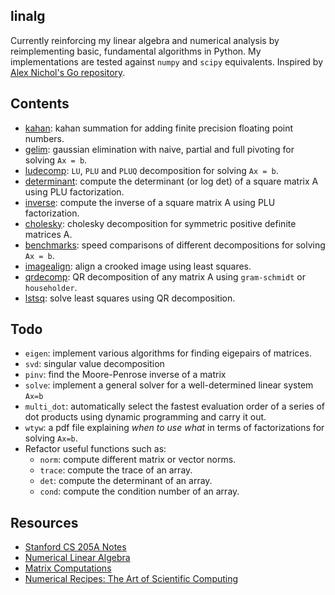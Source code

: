 ## linalg

Currently reinforcing my linear algebra and numerical analysis by reimplementing basic, fundamental algorithms in Python. My implementations are tested against `numpy` and `scipy` equivalents. Inspired by [Alex Nichol's Go repository](https://github.com/unixpickle/num-analysis).

## Contents

- [kahan](https://github.com/kevinzakka/linalg/tree/master/kahan): kahan summation for adding finite precision floating point numbers.
- [gelim](https://github.com/kevinzakka/linalg/tree/master/gelim): gaussian elimination with naive, partial and full pivoting for solving `Ax = b`.
- [ludecomp](https://github.com/kevinzakka/linalg/tree/master/ludecomp): `LU`, `PLU` and `PLUQ` decomposition for solving `Ax = b`.
- [determinant](https://github.com/kevinzakka/linalg/blob/master/ludecomp/determinant.py): compute the determinant (or log det) of a square matrix A using PLU factorization.
- [inverse](https://github.com/kevinzakka/linalg/tree/master/inverse): compute the inverse of a square matrix A using PLU factorization.
- [cholesky](https://github.com/kevinzakka/linalg/tree/master/cholesky): cholesky decomposition for symmetric positive definite matrices A.
- [benchmarks](https://github.com/kevinzakka/linalg/tree/master/benchmarks): speed comparisons of different decompositions for solving `Ax = b`.
- [imagealign](https://github.com/kevinzakka/linalg/tree/master/imagealign): align a crooked image using least squares.
- [qrdecomp](https://github.com/kevinzakka/linalg/tree/master/qrdecomp): QR decomposition of any matrix A using `gram-schmidt` or `householder`.
- [lstsq](https://github.com/kevinzakka/linalg/tree/master/lstsq): solve least squares using QR decomposition.

## Todo

- `eigen`: implement various algorithms for finding eigepairs of matrices.
- `svd`: singular value decomposition
- `pinv`: find the Moore-Penrose inverse of a matrix
- `solve`: implement a general solver for a well-determined linear system `Ax=b`
- `multi_dot`: automatically select the fastest evaluation order of a series of dot products using dynamic programming and carry it out.
- `wtyw`: a pdf file explaining *when to use what* in terms of factorizations for solving `Ax=b`.
- Refactor useful functions such as:
    - `norm`: compute different matrix or vector norms.
    - `trace`: compute the trace of an array.
    - `det`: compute the determinant of an array.
    - `cond`: compute the condition number of an array.

## Resources

- [Stanford CS 205A Notes](https://graphics.stanford.edu/courses/cs205a-13-fall/assets/notes/cs205a_notes.pdf)
- [Numerical Linear Algebra](https://www.amazon.com/Numerical-Linear-Algebra-Lloyd-Trefethen/dp/0898713617)
- [Matrix Computations](https://www.amazon.com/Computations-Hopkins-Studies-Mathematical-Sciences/dp/1421407949/)
- [Numerical Recipes: The Art of Scientific Computing](http://numerical.recipes/)